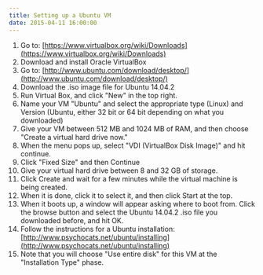 ```yaml
---
title: Setting up a Ubuntu VM
date: 2015-04-11 16:00:00
---
```


 1. Go to: [https://www.virtualbox.org/wiki/Downloads](https://www.virtualbox.org/wiki/Downloads)
 2. Download and install Oracle VirtualBox
 3. Go to: [http://www.ubuntu.com/download/desktop/](http://www.ubuntu.com/download/desktop/)
 4. Download the .iso image file for Ubuntu 14.04.2
 5. Run Virtual Box, and click "New" in the top right.
 6. Name your VM "Ubuntu" and select the appropriate type (Linux) and Version (Ubuntu, either 32 bit or 64 bit depending on what you downloaded)
 7. Give your VM between 512 MB and 1024 MB of RAM, and then choose "Create a virtual hard drive now."
 8. When the menu pops up, select "VDI (VirtualBox Disk Image)" and hit continue.
 9. Click "Fixed Size" and then Continue
 10. Give your virtual hard drive between 8 and 32 GB of storage.
 11. Click Create and wait for a few minutes while the virtual machine is being created.
 12. When it is done, click it to select it, and then click Start at the top.
 13. When it boots up, a window will appear asking where to boot from. Click the browse button and select the Ubuntu 14.04.2 .iso file you downloaded before, and hit OK.
 14. Follow the instructions for a Ubuntu installation: [http://www.psychocats.net/ubuntu/installing](http://www.psychocats.net/ubuntu/installing)
 15. Note that you will choose "Use entire disk" for this VM at the "Installation Type" phase.

